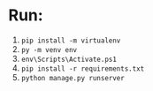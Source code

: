# Run:
1. `pip install -m virtualenv`
2. `py -m venv env`
3. `env\Scripts\Activate.ps1`
4. `pip install -r requirements.txt`
5. `python manage.py runserver`
